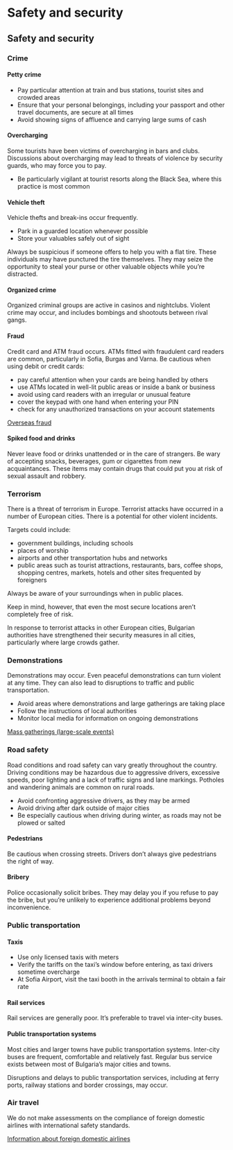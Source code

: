 # Safety and security

## Safety and security

### Crime

#### Petty crime

* Pay particular attention at train and bus stations, tourist sites and crowded areas
* Ensure that your personal belongings, including your passport and other travel documents, are secure at all times
* Avoid showing signs of affluence and carrying large sums of cash

#### Overcharging

Some tourists have been victims of overcharging in bars and clubs. Discussions about overcharging may lead to threats of violence by security guards, who may force you to pay.

* Be particularly vigilant at tourist resorts along the Black Sea, where this practice is most common

#### Vehicle theft

Vehicle thefts and break-ins occur frequently.

* Park in a guarded location whenever possible
* Store your valuables safely out of sight

Always be suspicious if someone offers to help you with a flat tire. These individuals may have punctured the tire themselves. They may seize the opportunity to steal your purse or other valuable objects while you’re distracted.

#### Organized crime

Organized criminal groups are active in casinos and nightclubs. Violent crime may occur, and includes bombings and shootouts between rival gangs.

#### Fraud

Credit card and ATM fraud occurs. ATMs fitted with fraudulent card readers are common, particularly in Sofia, Burgas and Varna. Be cautious when using debit or credit cards:

* pay careful attention when your cards are being handled by others
* use ATMs located in well-lit public areas or inside a bank or business
* avoid using card readers with an irregular or unusual feature
* cover the keypad with one hand when entering your PIN
* check for any unauthorized transactions on your account statements

[Overseas fraud](https://travel.gc.ca/travelling/health-safety/overseas-fraud)

#### Spiked food and drinks

Never leave food or drinks unattended or in the care of strangers. Be wary of accepting snacks, beverages, gum or cigarettes from new acquaintances. These items may contain drugs that could put you at risk of sexual assault and robbery.

### Terrorism

There is a threat of terrorism in Europe. Terrorist attacks have occurred in a number of European cities. There is a potential for other violent incidents.

Targets could include:

* government buildings, including schools
* places of worship
* airports and other transportation hubs and networks
* public areas such as tourist attractions, restaurants, bars, coffee shops, shopping centres, markets, hotels and other sites frequented by foreigners

Always be aware of your surroundings when in public places.

Keep in mind, however, that even the most secure locations aren’t completely free of risk.

In response to terrorist attacks in other European cities, Bulgarian authorities have strengthened their security measures in all cities, particularly where large crowds gather.

### Demonstrations

Demonstrations may occur. Even peaceful demonstrations can turn violent at any time. They can also lead to disruptions to traffic and public transportation.

* Avoid areas where demonstrations and large gatherings are taking place
* Follow the instructions of local authorities
* Monitor local media for information on ongoing demonstrations

[Mass gatherings (large-scale events)](https://travel.gc.ca/travelling/health-safety/mass-gatherings)

### Road safety

Road conditions and road safety can vary greatly throughout the country. Driving conditions may be hazardous due to aggressive drivers, excessive speeds, poor lighting and a lack of traffic signs and lane markings. Potholes and wandering animals are common on rural roads.

* Avoid confronting aggressive drivers, as they may be armed
* Avoid driving after dark outside of major cities
* Be especially cautious when driving during winter, as roads may not be plowed or salted

#### Pedestrians

Be cautious when crossing streets. Drivers don’t always give pedestrians the right of way.

#### Bribery

Police occasionally solicit bribes. They may delay you if you refuse to pay the bribe, but you’re unlikely to experience additional problems beyond inconvenience.

### Public transportation

#### Taxis

* Use only licensed taxis with meters
* Verify the tariffs on the taxi’s window before entering, as taxi drivers sometime overcharge
* At Sofia Airport, visit the taxi booth in the arrivals terminal to obtain a fair rate

#### Rail services

Rail services are generally poor. It’s preferable to travel via inter-city buses.

#### Public transportation systems

Most cities and larger towns have public transportation systems. Inter-city buses are frequent, comfortable and relatively fast. Regular bus service exists between most of Bulgaria’s major cities and towns.

Disruptions and delays to public transportation services, including at ferry ports, railway stations and border crossings, may occur.

### Air travel

We do not make assessments on the compliance of foreign domestic airlines with international safety standards.

[Information about foreign domestic airlines](https://travel.gc.ca/air/in-flight-safety#other)

###